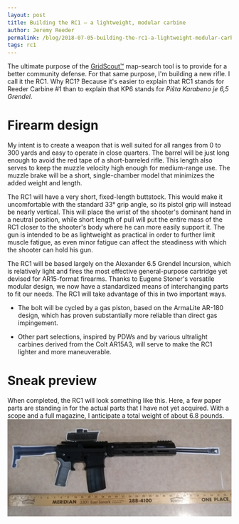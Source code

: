 ```yaml
---
layout: post
title: Building the RC1 — a lightweight, modular carbine
author: Jeremy Reeder
permalink: /blog/2018-07-05-building-the-rc1-a-lightweight-modular-carbine
tags: rc1
---
```


The ultimate purpose of the [GridScout™][gridscout] map-search tool is to
provide for a better community defense. For that same purpose, I'm building a
new rifle. I call it the RC1. Why RC1? Because it's easier to explain that RC1
stands for Reeder Carbine #1 than to explain that KP6 stands for _Piŝta
Karabeno je 6,5 Grendel_.

# Firearm design
My intent is to create a weapon that is well suited for all ranges from 0 to
300 yards and easy to operate in close quarters. The barrel will be just long
enough to avoid the red tape of a short-barreled rifle. This length also serves
to keep the muzzle velocity high enough for medium-range use. The muzzle brake
will be a short, single-chamber model that minimizes the added weight and
length.

The RC1 will have a very short, fixed-length buttstock. This would make it
uncomfortable with the standard 33° grip angle, so its pistol grip will instead
be nearly vertical. This will place the wrist of the shooter's dominant hand in
a neutral position, while short length of pull will put the entire mass of the
RC1 closer to the shooter's body where he can more easily support it. The gun
is intended to be as lightweight as practical in order to further limit muscle
fatigue, as even minor fatigue can affect the steadiness with which the shooter
can hold his gun.

The RC1 will be based largely on the Alexander 6.5 Grendel Incursion, which is
relatively light and fires the most effective general-purpose cartridge yet
devised for AR15-format firearms. Thanks to Eugene Stoner's versatile modular
design, we now have a standardized means of interchanging parts to fit our
needs. The RC1 will take advantage of this in two important ways.

- The bolt will be cycled by a gas piston, based on the ArmaLite AR-180 design,
  which has proven substantially more reliable than direct gas impingement.

- Other part selections, inspired by PDWs and by various ultralight carbines
  derived from the Colt AR15A3, will serve to make the RC1 lighter and more
  maneuverable.

# Sneak preview
When completed, the RC1 will look something like this. Here, a few paper parts
are standing in for the actual parts that I have not yet acquired. With a scope
and a full magazine, I anticipate a total weight of about 6.8 pounds.
![RC1 — a firearm/paper-doll hybrid](../images/rc1-concept.jpg)


[gridscout]:    /
